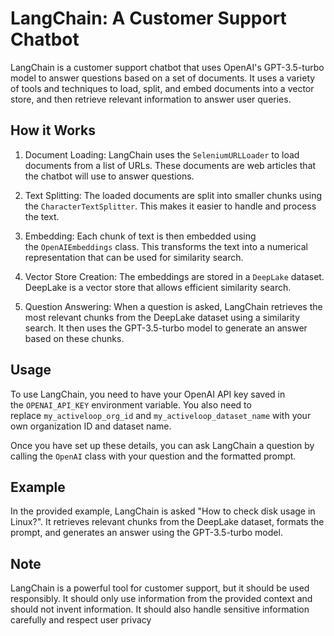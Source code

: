 LangChain: A Customer Support Chatbot
=====================================

LangChain is a customer support chatbot that uses OpenAI's GPT-3.5-turbo model to answer questions based on a set of documents. It uses a variety of tools and techniques to load, split, and embed documents into a vector store, and then retrieve relevant information to answer user queries.

How it Works
------------

1.  Document Loading: LangChain uses the `SeleniumURLLoader` to load documents from a list of URLs. These documents are web articles that the chatbot will use to answer questions.

2.  Text Splitting: The loaded documents are split into smaller chunks using the `CharacterTextSplitter`. This makes it easier to handle and process the text.

3.  Embedding: Each chunk of text is then embedded using the `OpenAIEmbeddings` class. This transforms the text into a numerical representation that can be used for similarity search.

4.  Vector Store Creation: The embeddings are stored in a `DeepLake` dataset. DeepLake is a vector store that allows efficient similarity search.

5.  Question Answering: When a question is asked, LangChain retrieves the most relevant chunks from the DeepLake dataset using a similarity search. It then uses the GPT-3.5-turbo model to generate an answer based on these chunks.

Usage
-----

To use LangChain, you need to have your OpenAI API key saved in the `OPENAI_API_KEY` environment variable. You also need to replace `my_activeloop_org_id` and `my_activeloop_dataset_name` with your own organization ID and dataset name.

Once you have set up these details, you can ask LangChain a question by calling the `OpenAI` class with your question and the formatted prompt.

Example
-------

In the provided example, LangChain is asked "How to check disk usage in Linux?". It retrieves relevant chunks from the DeepLake dataset, formats the prompt, and generates an answer using the GPT-3.5-turbo model.

Note
----

LangChain is a powerful tool for customer support, but it should be used responsibly. It should only use information from the provided context and should not invent information. It should also handle sensitive information carefully and respect user privacy

